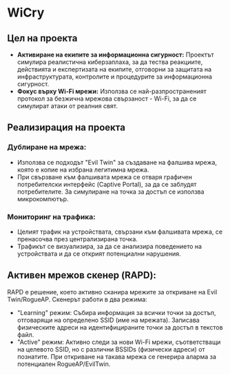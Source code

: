 # WiCry
## Цел на проекта
- **Активиране на екипите за информационна сигурност:** Проектът симулира реалистична киберзаплаха, за да тества реакциите, действията и експертизата на екипите, отговорни за защитата на инфраструктурата, контролите и процедурите за информационна сигурност.
- **Фокус върху Wi-Fi мрежи:** Използва се най-разпространеният протокол за безжична мрежова свързаност - Wi-Fi, за да се симулират атаки от реалния свят.

## Реализирация на проекта
### Дублиране на мрежа:
- Използва се подходът "Evil Twin" за създаване на фалшива мрежа, която е копие на избрана легитимна мрежа.
- При свързване към фалшивата мрежа се отваря графичен потребителски интерфейс (Captive Portal), за да се заблудят потребителите. За симулиране на точка за достъп се използва микрокомпютър.
### Мониторинг на трафика:
- Целият трафик на устройствата, свързани към фалшивата мрежа, се пренасочва през централизирана точка.
- Трафикът се визуализира, за да се анализира поведението на устройствата и да се открият потенциални нарушения.
## Активен мрежов скенер (RAPD):
RAPD е решение, което активно сканира мрежите за откриване на Evil Twin/RogueAP. Скенерът работи в два режима:
- "Learning" режим:
Събира информация за всички точки за достъп, отговарящи на определено SSID (име на мрежата).
Записава физическите адреси на идентифицираните точки за достъп в текстов файл.
- "Active" режим:
Активно следи за нови Wi-Fi мрежи, съответстващи на целевото SSID, но с различни BSSIDs (физически адреси) от познатите.
При откриване на такава мрежа се генерира аларма за потенциален RogueAP/EvilTwin.
